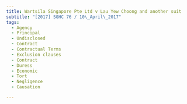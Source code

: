 ```yaml
---
title: Wartsila Singapore Pte Ltd v Lau Yew Choong and another suit 
subtitle: "[2017] SGHC 76 / 10\_April\_2017"
tags:
  - Agency
  - Principal
  - Undisclosed
  - Contract
  - Contractual Terms
  - Exclusion clauses
  - Contract
  - Duress
  - Economic
  - Tort
  - Negligence
  - Causation

---
```


